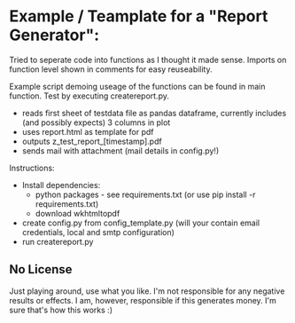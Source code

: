 # Example / Teamplate for a "Report Generator":
Tried to seperate code into functions as I thought it made sense. Imports on function level shown in comments for easy reuseability.

Example script demoing useage of the functions can be found in main function. Test by executing createreport.py.

* reads first sheet of testdata file as pandas dataframe, currently includes (and possibly expects) 3 columns in plot
* uses report.html as template for pdf
* outputs z_test_report_[timestamp].pdf
* sends mail with attachment (mail details in config.py!)

Instructions:
* Install dependencies: 
	* python packages - see requirements.txt (or use pip install -r requirements.txt) 
	* download wkhtmltopdf
* create config.py from config_template.py (will your contain email credentials, local and smtp configuration)
* run createreport.py

## No License
Just playing around, use what you like.
I'm not responsible for any negative results or effects.
I am, however, responsible if this generates money. 
I'm sure that's how this works :)
